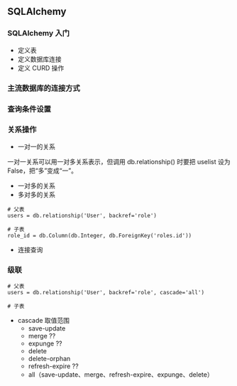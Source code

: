 ## SQLAlchemy

### SQLAlchemy 入门

* 定义表
* 定义数据库连接
* 定义 CURD 操作

### 主流数据库的连接方式

### 查询条件设置

### 关系操作

* 一对一的关系

一对一关系可以用一对多关系表示，但调用 db.relationship() 时要把 uselist 设为 False，把“多”变成“一”。 

* 一对多的关系
* 多对多的关系

```
# 父表
users = db.relationship('User', backref='role')

# 子表
role_id = db.Column(db.Integer, db.ForeignKey('roles.id'))
```

* 连接查询

### 级联

```
# 父表
users = db.relationship('User', backref='role', cascade='all')

# 子表
```

* cascade 取值范围
    * save-update
    * merge ??
    * expunge ??
    * delete
    * delete-orphan
    * refresh-expire ??
    * all（save-update、merge、refresh-expire、expunge、delete）

